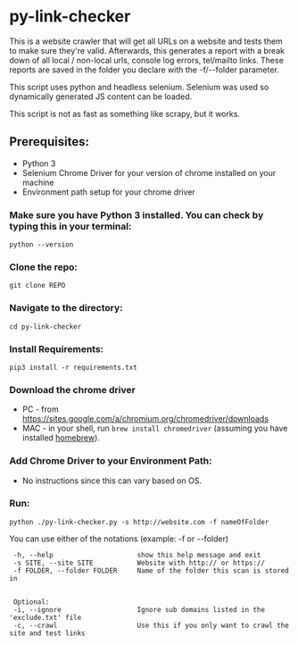 # py-link-checker
This is a website crawler that will get all URLs on a website and tests them to make sure they're valid. Afterwards, this generates a report with a break down of all local / non-local urls, console log errors, tel/mailto links. These reports are saved in the folder you declare with the -f/--folder parameter.<br>

This script uses python and headless selenium. Selenium was used so dynamically generated JS content can be loaded.

This script is not as fast as something like scrapy, but it works.

## Prerequisites:
- Python 3
- Selenium Chrome Driver for your version of chrome installed on your machine
- Environment path setup for your chrome driver

### Make sure you have Python 3 installed. You can check by typing this in your terminal:
`python --version`

### Clone the repo:
`git clone REPO`

### Navigate to the directory:
`cd py-link-checker`

### Install Requirements:
`pip3 install -r requirements.txt`

### Download the chrome driver
- PC - from https://sites.google.com/a/chromium.org/chromedriver/downloads
- MAC - in your shell, run `brew install chromedriver` (assuming you have installed [homebrew](https://brew.sh/)).

### Add Chrome Driver to your Environment Path:
- No instructions since this can vary based on OS.

### Run:
`python ./py-link-checker.py -s http://website.com -f nameOfFolder`

You can use either of the notations (example: -f or --folder)
```
 -h, --help                     show this help message and exit
 -s SITE, --site SITE           Website with http:// or https://
 -f FOLDER, --folder FOLDER     Name of the folder this scan is stored in
 
 
 Optional:
 -i, --ignore                   Ignore sub domains listed in the 'exclude.txt' file
 -c, --crawl                    Use this if you only want to crawl the site and test links
 ```
